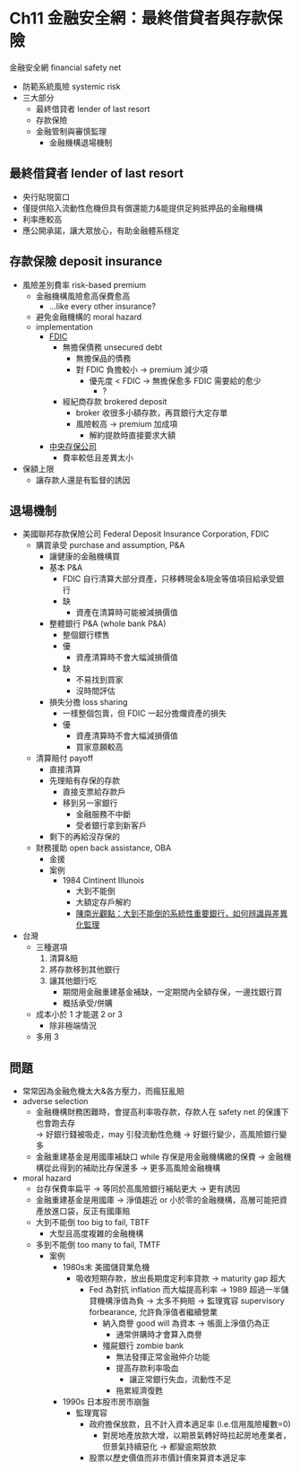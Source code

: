 # Ch11 金融安全網：最終借貸者與存款保險
金融安全網 financial safety net
- 防範系統風險 systemic risk
- 三大部分
  - 最終借貸者 lender of last resort
  - 存款保險
  - 金融管制與審慎監理
    - 金融機構退場機制

## 最終借貸者 lender of last resort
- 央行貼現窗口
- 僅提供陷入流動性危機但具有償還能力&能提供足夠抵押品的金融機構
- 利率應較高
- 應公開承諾，讓大眾放心，有助金融體系穩定

## 存款保險 deposit insurance
- 風險差別費率 risk-based premium
  - 金融機構風險愈高保費愈高
    - ...like every other insurance?
  - 避免金融機構的 moral hazard
  - implementation 
    - [FDIC](https://www.fdic.gov/news/financial-institution-letters/2011/fil11008.html)
      - 無擔保債務 unsecured debt
        - 無擔保品的債務
        - 對 FDIC 負擔較小 → premium 減少項
          - 優先度 < FDIC → 無擔保愈多 FDIC 需要給的愈少  
            - ?
      - 經紀商存款 brokered deposit
        - broker 收很多小額存款，再買銀行大定存單
        - 風險較高 → premium 加成項
          - 解約提款時直接要求大額
    - [中央存保公司](https://www.cdic.gov.tw/main_insurance/faq.aspx?faq=7&uid=67&pid=67)
      - 費率較低且差異太小
- 保額上限
  - 讓存款人還是有監督的誘因

## 退場機制
- 美國聯邦存款保險公司 Federal Deposit Insurance Corporation, FDIC
  - 購買承受 purchase and assumption, P&A
    - 讓健康的金融機構買
    - 基本 P&A
      - FDIC 自行清算大部分資產，只移轉現金&現金等值項目給承受銀行
      - 缺
        - 資產在清算時可能被減損價值
    - 整體銀行 P&A (whole bank P&A)
      - 整個銀行標售
      - 優
        - 資產清算時不會大幅減損價值
      - 缺
        - 不易找到買家
        - 沒時間評估
    - 損失分擔 loss sharing
      - 一樣整個包賣，但 FDIC 一起分擔爛資產的損失
      - 優
        - 資產清算時不會大幅減損價值
        - 買家意願較高
  - 清算賠付 payoff
    - 直接清算
    - 先理賠有存保的存款
      - 直接支票給存款戶
      - 移到另一家銀行
        - 金融服務不中斷
        - 受者銀行拿到新客戶
    - 剩下的再給沒存保的
  - 財務援助 open back assistance, OBA
    - 金援
    - 案例
      - 1984 Cintinent Illunois
        - 大到不能倒
        - 大額定存戶解約
        - [陳南光觀點：大到不能倒的系統性重要銀行，如何辨識與差異化監理](https://www.storm.mg/article/1825910?page=1)
- 台灣
  - 三種選項
    1. 清算&賠
    2. 將存款移到其他銀行
    3. 讓其他銀行吃
       - 期間用金融重建基金補缺，一定期間內全額存保，一邊找銀行買
       - 概括承受/併購
  - 成本小於 1 才能選 2 or 3
    - 除非極端情況
  - 多用 3

## 問題
- 常常因為金融危機太大&各方壓力，而瘋狂亂賠
- adverse selection
  - 金融機構財務困難時，會提高利率吸存款，存款人在 safety net 的保護下也會跑去存  
  → 好銀行錢被吸走，may 引發流動性危機
  → 好銀行變少，高風險銀行變多
  - 金融重建基金是用國庫補缺口 while 存保是用金融機構繳的保費
    → 金融機構從此得到的補助比存保還多
    → 更多高風險金融機構
- moral hazard
  - 台存保費率扁平
  → 等同於高風險銀行補貼更大
  → 更有誘因
  - 金融重建基金是用國庫
  → 淨值趨近 or 小於零的金融機構，高層可能把資產放進口袋，反正有國庫賠
  - 大到不能倒 too big to fail, TBTF
    - 大型且高度複雜的金融機構
  - 多到不能倒 too many to fail, TMTF
    - 案例
      - 1980s末 美國儲貸業危機
        - 吸收短期存款，放出長期度定利率貸款
        → maturity gap 超大
          - Fed 為對抗 inflation 而大幅提高利率
          → 1989 超過一半儲貸機構淨值為負
          → 太多不夠賠 → 監理寬容 supervisory forbearance, 允許負淨值者繼續營業
            - 納入商譽 good will 為資本 → 帳面上淨值仍為正
              - 通常併購時才會算入商譽
            - 殭屍銀行 zombie bank
              - 無法發揮正常金融仲介功能
              - 提高存款利率吸血
                - 讓正常銀行失血，流動性不足
              - 拖累經濟復甦
      - 1990s 日本股市房市崩盤
        - 監理寬容
          - 政府擔保放款，且不計入資本適足率 (i.e.信用風險權數=0)
            - 對房地產放款大增，以期景氣轉好時拉起房地產業者，但景氣持續惡化 
            → 都變逾期放款
          - 股票以歷史價值而非市價計價來算資本適足率
